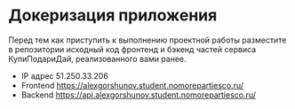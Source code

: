 # Докеризация приложения

Перед тем как приступить к выполнению проектной работы разместите в репозитории исходный код фронтенд и бэкенд частей сервиса КупиПодариДай, реализованного вами ранее. 

* IP адрес 51.250.33.206
* Frontend https://alexgorshunov.student.nomorepartiesco.ru/
* Backend https://api.alexgorshunov.student.nomorepartiesco.ru/